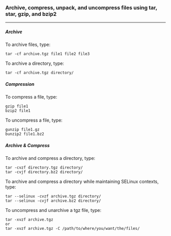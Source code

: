 ### Archive, compress, unpack, and uncompress files using tar, star, gzip, and bzip2
---
##### Archive
To archive files, type:
```
tar -cf archive.tgz file1 file2 file3
```

To archive a directory, type:
```
tar -cf archive.tgz directory/
```

##### Compression
To compress a file, type:
```
gzip file1
bzip2 file1
````
To uncompress a file, type:
```
gunzip file1.gz
bunzip2 file1.bz2
```

##### Archive & Compress
To archive and compress a directory, type:
```
tar -cvzf directory.tgz directory/
tar -cvjf directory.bz2 directory/
```

To archive and compress a directory while maintaining SELinux contexts, type:
```
tar --selinux -cvzf archive.tgz directory/
tar --selinux -cvjf archive.bz2 directory/
```

To uncompress and unarchive a tgz file, type:
```
tar -xvzf archive.tgz
or
tar -xvzf archive.tgz -C /path/to/where/you/want/the/files/
```